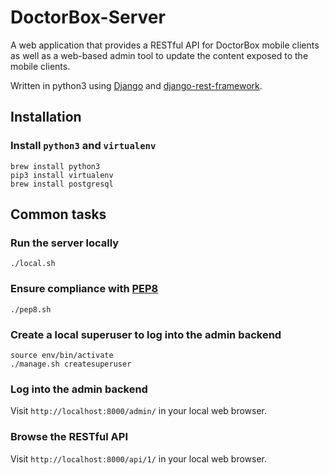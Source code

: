 # DoctorBox-Server

A web application that provides a RESTful API for DoctorBox mobile clients as well as a web-based admin tool to
update the content exposed to the mobile clients.  

Written in python3 using [Django](https://www.djangoproject.com/) and [django-rest-framework](http://www.django-rest-framework.org/).   

## Installation

### Install `python3` and `virtualenv`
```
brew install python3
pip3 install virtualenv
brew install postgresql
```

## Common tasks

### Run the server locally
`./local.sh`

### Ensure compliance with [PEP8](https://www.python.org/dev/peps/pep-0008/)
```
./pep8.sh
```

### Create a local superuser to log into the admin backend
```
source env/bin/activate
./manage.sh createsuperuser
```

### Log into the admin backend
Visit `http://localhost:8000/admin/` in your local web browser.

### Browse the RESTful API
Visit `http://localhost:8000/api/1/` in your local web browser.
